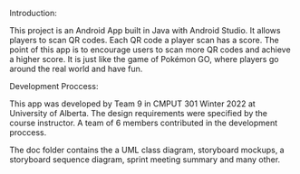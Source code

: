 Introduction:

This project is an Android App built in Java with Android Studio. It allows players to scan QR codes. Each QR code a player scan has a score. The point of this app is to encourage users to scan more QR codes and achieve a higher score. It is just like the game of Pokémon GO, where players go around the real world and have fun.

Development Proccess:

This app was developed by Team 9 in CMPUT 301 Winter 2022 at University of Alberta. The design requirements were specified by the course instructor. A team of 6 members contributed in the development proccess. 

The doc folder contains the a UML class diagram, storyboard mockups, a storyboard sequence diagram, sprint meeting summary and many other.
